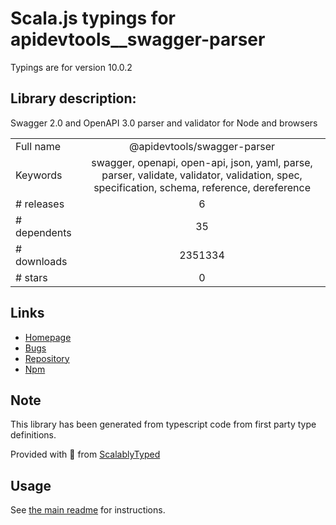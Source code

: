 
# Scala.js typings for apidevtools__swagger-parser

Typings are for version 10.0.2

## Library description:
Swagger 2.0 and OpenAPI 3.0 parser and validator for Node and browsers

|                    |                 |
| ------------------ | :-------------: |
| Full name          | @apidevtools/swagger-parser |
| Keywords           | swagger, openapi, open-api, json, yaml, parse, parser, validate, validator, validation, spec, specification, schema, reference, dereference |
| # releases         | 6 |
| # dependents       | 35 |
| # downloads        | 2351334 |
| # stars            | 0 |

## Links
- [Homepage](https://apitools.dev/swagger-parser/)
- [Bugs](https://github.com/APIDevTools/swagger-parser/issues)
- [Repository](https://github.com/APIDevTools/swagger-parser)
- [Npm](https://www.npmjs.com/package/%40apidevtools%2Fswagger-parser)
    


## Note
This library has been generated from typescript code from first party type definitions.

Provided with :purple_heart: from [ScalablyTyped](https://github.com/oyvindberg/ScalablyTyped)

## Usage
See [the main readme](../../readme.md) for instructions.


